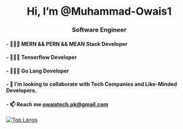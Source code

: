 <div align="center">
  <h1>Hi, I’m @Muhammad-Owais1</h1>
</div>

<div align="center">
  <h3>Software Engineer</h3>
</div>

<h4>- 👨🏻‍💻 MERN && PERN && MEAN Stack Developer</h4>
<h4>- 👨🏻‍💻 Tenserflow Developer</h4>
<h4>- 👨🏻‍💻 Go Lang Developer</h4>
<h4>- 💞️ I’m looking to collaborate with Tech Companies and Like-Minded Developers.</h4>
<h4>- 📫 Reach me <a href="mailto:owaistech.pk@gmail.com">owaistech.pk@gmail.com</a></h4>

[![Top Langs](https://github-readme-stats.vercel.app/api/top-langs/?username=Muhammad-Owais1&layout=compact&theme=radical)](https://github.com/anuraghazra/github-readme-stats)
<!---
Muhammad-Owais1/Muhammad-Owais1 is a ✨ special ✨ repository because its `README.md` (this file) appears on your GitHub profile.
You can click the Preview link to take a look at your changes.
--->

